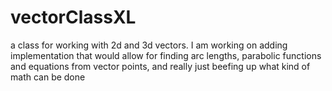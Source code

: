 # vectorClassXL
a class for working with 2d and 3d vectors. I am working on adding implementation that would allow for finding arc lengths, parabolic functions and equations from vector points, and really just beefing up what kind of math can be done
